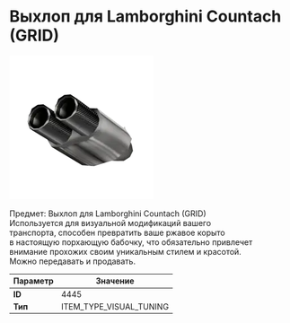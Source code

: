 # Выхлоп для Lamborghini Countach (GRID)

![Item Image](../img/4445.webp?raw=true)

Предмет: Выхлоп для Lamborghini Countach (GRID)<br>Используется для визуальной модификаций вашего<br>транспорта, способен превратить ваше ржавое корыто<br>в настоящую порхающую бабочку, что обязательно привлечет<br>внимание прохожих своим уникальным стилем и красотой.<br>Можно передавать и продавать.


| Параметр | Значение |
|----------|----------|
| **ID** | 4445 |
| **Тип** | ITEM_TYPE_VISUAL_TUNING |

